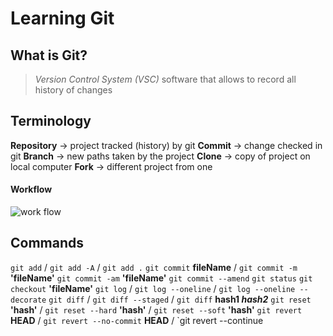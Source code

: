 # Learning Git 

## What is Git?
> _Version Control System (VSC)_
software that allows to record all history of changes

## Terminology
**Repository** -> project tracked (history) by git
**Commit** -> change checked in git
**Branch** -> new paths taken by the project
**Clone** -> copy of project on local computer
**Fork** -> different project from one

#### Workflow
![work flow](https://kelvinleong.github.io/resources/Git/git-workflow.jpg)

## Commands 
`git add` / `git add -A` / `git add .`
`git commit` **fileName** / `git commit -m` **'fileName'** 
`git commit -am` **'fileName'**
`git commit --amend` 
`git status`
`git checkout` **'fileName'**
`git log` / `git log --oneline` / `git log --oneline --decorate`
`git diff` / `git diff --staged` / `git diff` **hash1 _hash2_** 
`git reset` **'hash'** / `git reset --hard` **'hash'** / `git reset --soft` **'hash'**
`git revert` **HEAD** / `git revert --no-commit` **HEAD** / `git revert --continue